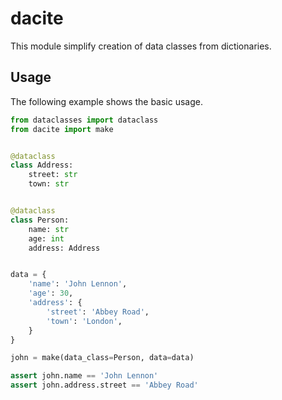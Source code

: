 # dacite

This module simplify creation of data classes from dictionaries.

## Usage

The following example shows the basic usage.

```python
from dataclasses import dataclass
from dacite import make


@dataclass
class Address:
    street: str
    town: str


@dataclass
class Person:
    name: str
    age: int
    address: Address


data = {
    'name': 'John Lennon',
    'age': 30,
    'address': {
        'street': 'Abbey Road',
        'town': 'London',
    }
}

john = make(data_class=Person, data=data)

assert john.name == 'John Lennon'
assert john.address.street == 'Abbey Road'
```



